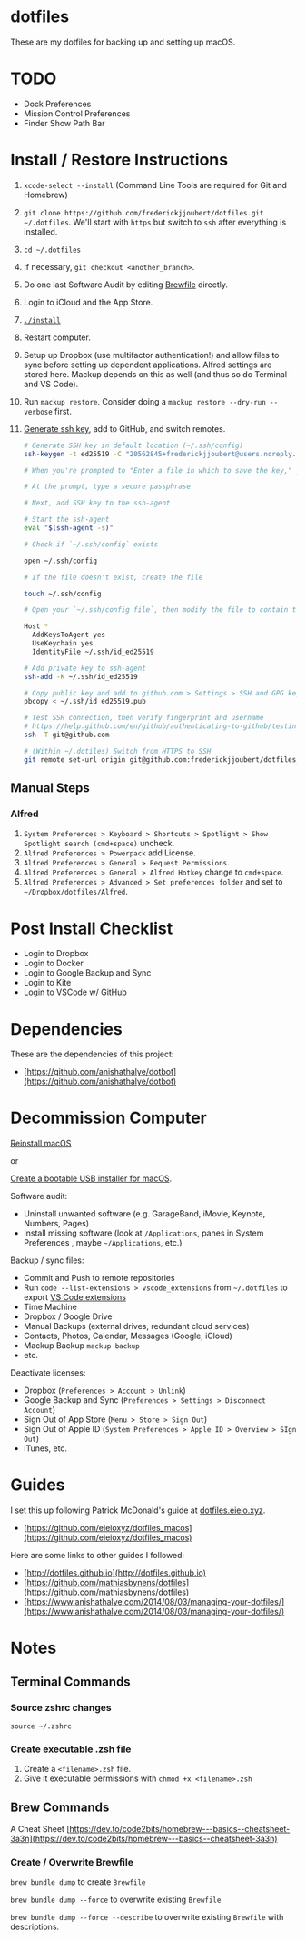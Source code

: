 # dotfiles

These are my dotfiles for backing up and setting up macOS.

# TODO

- Dock Preferences
- Mission Control Preferences
- Finder Show Path Bar

# Install / Restore Instructions

1. `xcode-select --install` (Command Line Tools are required for Git and Homebrew)
2. `git clone https://github.com/frederickjjoubert/dotfiles.git ~/.dotfiles`. We'll start with `https` but switch to `ssh` after everything is installed.
3. `cd ~/.dotfiles`
4. If necessary, `git checkout <another_branch>`.
5. Do one last Software Audit by editing [Brewfile](Brewfile) directly.
6. Login to iCloud and the App Store.
7. [`./install`](install)
8. Restart computer.
9. Setup up Dropbox (use multifactor authentication!) and allow files to sync before setting up dependent applications. Alfred settings are stored here. Mackup depends on this as well (and thus so do Terminal and VS Code).
10. Run `mackup restore`. Consider doing a `mackup restore --dry-run --verbose` first.
11. [Generate ssh key](https://help.github.com/en/github/authenticating-to-github/connecting-to-github-with-ssh), add to GitHub, and switch remotes.

    ```zsh
    # Generate SSH key in default location (~/.ssh/config)
    ssh-keygen -t ed25519 -C "20562845+frederickjjoubert@users.noreply.github.com"

    # When you're prompted to "Enter a file in which to save the key," press Enter. This accepts the default file location.

    # At the prompt, type a secure passphrase.

    # Next, add SSH key to the ssh-agent

    # Start the ssh-agent
    eval "$(ssh-agent -s)"

    # Check if `~/.ssh/config` exists

    open ~/.ssh/config

    # If the file doesn't exist, create the file

    touch ~/.ssh/config

    # Open your `~/.ssh/config file`, then modify the file to contain the following lines. If your SSH key file has a different name or path than the example code, modify the filename or path to match your current setup.

    Host *
      AddKeysToAgent yes
      UseKeychain yes
      IdentityFile ~/.ssh/id_ed25519

    # Add private key to ssh-agent
    ssh-add -K ~/.ssh/id_ed25519

    # Copy public key and add to github.com > Settings > SSH and GPG keys
    pbcopy < ~/.ssh/id_ed25519.pub

    # Test SSH connection, then verify fingerprint and username
    # https://help.github.com/en/github/authenticating-to-github/testing-your-ssh-connection
    ssh -T git@github.com

    # (Within ~/.dotiles) Switch from HTTPS to SSH
    git remote set-url origin git@github.com:frederickjjoubert/dotfiles_macos.git
    ```

## Manual Steps

### Alfred

1. `System Preferences > Keyboard > Shortcuts > Spotlight > Show Spotlight search (cmd+space)` uncheck.
2. `Alfred Preferences > Powerpack` add License.
3. `Alfred Preferences > General > Request Permissions`.
4. `Alfred Preferences > General > Alfred Hotkey` change to `cmd+space`.
5. `Alfred Preferences > Advanced > Set preferences folder` and set to `~/Dropbox/dotfiles/Alfred`.

# Post Install Checklist

- Login to Dropbox
- Login to Docker
- Login to Google Backup and Sync
- Login to Kite
- Login to VSCode w/ GitHub

# Dependencies

These are the dependencies of this project:

- [https://github.com/anishathalye/dotbot](https://github.com/anishathalye/dotbot)

# Decommission Computer

[Reinstall macOS](https://support.apple.com/en-us/HT204904)

or

[Create a bootable USB installer for macOS](https://support.apple.com/en-us/HT201372).

Software audit:

- Uninstall unwanted software (e.g. GarageBand, iMovie, Keynote, Numbers, Pages)
- Install missing software (look at `/Applications`, panes in System Preferences , maybe `~/Applications`, etc.)

Backup / sync files:

- Commit and Push to remote repositories
- Run `code --list-extensions > vscode_extensions` from `~/.dotfiles` to export [VS Code extensions](vscode_extensions)
- Time Machine
- Dropbox / Google Drive
- Manual Backups (external drives, redundant cloud services)
- Contacts, Photos, Calendar, Messages (Google, iCloud)
- Mackup Backup `mackup backup`
- etc.

Deactivate licenses:

- Dropbox (`Preferences > Account > Unlink`)
- Google Backup and Sync (`Preferences > Settings > Disconnect Account`)
- Sign Out of App Store (`Menu > Store > Sign Out`)
- Sign Out of Apple ID (`System Preferences > Apple ID > Overview > SIgn Out`)
- iTunes, etc.

# Guides

I set this up following Patrick McDonald's guide at [dotfiles.eieio.xyz](http://dotfiles.eieio.xyz).

- [https://github.com/eieioxyz/dotfiles_macos](https://github.com/eieioxyz/dotfiles_macos)

Here are some links to other guides I followed:

- [http://dotfiles.github.io](http://dotfiles.github.io)
- [https://github.com/mathiasbynens/dotfiles](https://github.com/mathiasbynens/dotfiles)
- [https://www.anishathalye.com/2014/08/03/managing-your-dotfiles/](https://www.anishathalye.com/2014/08/03/managing-your-dotfiles/)

# Notes

## Terminal Commands

### Source zshrc changes

`source ~/.zshrc`

### Create executable .zsh file

1. Create a `<filename>.zsh` file.
2. Give it executable permissions with `chmod +x <filename>.zsh`

## Brew Commands

A Cheat Sheet [https://dev.to/code2bits/homebrew---basics--cheatsheet-3a3n](https://dev.to/code2bits/homebrew---basics--cheatsheet-3a3n)

### Create / Overwrite Brewfile

`brew bundle dump` to create `Brewfile`

`brew bundle dump --force` to overwrite existing `Brewfile`

`brew bundle dump --force --describe` to overwrite existing `Brewfile` with descriptions.
